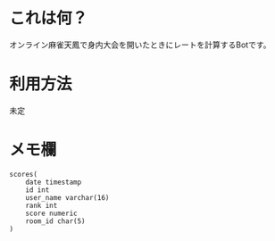 # これは何？
オンライン麻雀天鳳で身内大会を開いたときにレートを計算するBotです。

# 利用方法
未定

# メモ欄
```
scores(
    date timestamp
    id int
    user_name varchar(16)
    rank int
    score numeric
    room_id char(5)
)
```